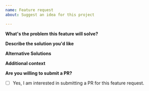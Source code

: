 ```yaml
---
name: Feature request
about: Suggest an idea for this project

---
```


**What's the problem this feature will solve?**
<!-- What are you trying to do, that you are unable to achieve with pip as it currently stands? -->

**Describe the solution you'd like**
<!-- Clear and concise description of what you want to happen. -->

<!-- Provide examples of real world use cases that this would enable and how it solves the problem described above. -->

**Alternative Solutions**
<!-- Have you tried to workaround the problem using pip or other tools? Or a different approach to solving this issue? Please elaborate here. -->

**Additional context**
<!-- Add any other context, links, etc. about the feature here. -->

**Are you willing to submit a PR?**
<!--- We accept contributions! -->
<!--- You can check out this section to get started: https://pip.pypa.io/en/stable/development/ -->
  - [ ] Yes, I am interested in submitting a PR for this feature request.
